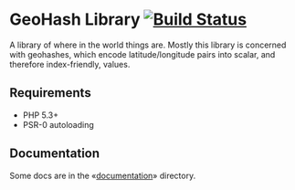 GeoHash Library [![Build Status](https://travis-ci.org/gregbiv/BlueX_Geohash.png)](https://travis-ci.org/gregbiv/BlueX_Geohash)
=============

A library of where in the world things are.
Mostly this library is concerned with geohashes, which encode latitude/longitude pairs into scalar, and therefore index-friendly, values.

Requirements
------------

* PHP 5.3+
* PSR-0 autoloading

Documentation
-------------

Some docs are in the «[documentation](https://github.com/gregbiv/BlueX_Geohash/tree/master/documentation)» directory.